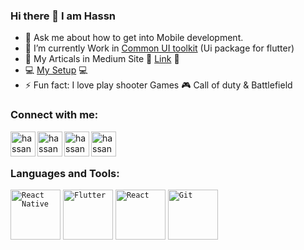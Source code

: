 ### Hi there 👋 I am Hassn

- 💬 Ask me about how to get into Mobile development.
- 🌱 I’m currently Work in [Common UI toolkit](https://pub.dev/packages/common_ui_toolkit) (Ui package for flutter)
- 🔭 My Articals in Medium Site :link: [Link](https://medium.com/@hassanannajjar) :link: 
- :computer:  [My Setup](https://medium.com/@hassanannajjar/setup-your-device-as-a-web-developer-fa14632fde6d) :computer: 
- ⚡ Fun fact: I love play shooter Games :video_game: Call of duty & Battlefield

<!--
- 👯 I’m looking to collaborate on ...
- 🤔 I’m looking for help with ...
- 🌱 I’m currently learning AWS :dart: 
- 💬 Ask me about ...
- 📫 How to reach me: ...
- 😄 Pronouns: ...
[<img  alt="codeSTACKr.com" width="22px" src="https://raw.githubusercontent.com/iconic/open-iconic/master/svg/globe.svg" />](website)

-->
### Connect with me:
<div>
<a href='https://medium.com/@hassanannajjar'>
  <img align="left" alt="hassanannajjar | medium" width="40px" height='40px' src="https://cdn.jsdelivr.net/npm/simple-icons@v3/icons/medium.svg" />
</a>
<a href='https://twitter.com/hassanannajjar'>
<img align="left"  alt="hassanannajjar | Twitter" width="40px" height='40px' src="https://cdn.jsdelivr.net/npm/simple-icons@v3/icons/twitter.svg" />
</a>
<a href='https://www.linkedin.com/in/hassanannajjar/'>
 <img align="left"  alt="hassanannajjar | LinkedIn" width="40px" height='40px' src="https://cdn.jsdelivr.net/npm/simple-icons@v3/icons/linkedin.svg" />
</a>
<a href='https://www.hackerrank.com/hassanannajjar'>
 <img align="left" alt="hassanannajjar | hackerrank" width="40px" height='40px' src="https://cdn.jsdelivr.net/npm/simple-icons@v3/icons/hackerrank.svg" />
</a>
  </div>
  
<br/>
<br/>

### Languages and Tools:
<code><img  alt="React Native" width="80px" src="https://i.imgur.com/ad1Aunt.png" /></code>
<code><img  alt="Flutter" width="80px" src="https://i.imgur.com/Tg4ISss.png" /></code>
<code><img  alt="React" width="80px" src="https://i.imgur.com/FqGImWy.png" /></code>
<code><img  alt="Git" width="80px" src="https://i.imgur.com/OP1kFw7.png" /></code>
</br>
</br>
